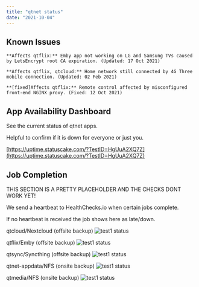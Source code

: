 ```yaml
---
title: "qtnet status"
date: "2021-10-04"
---
```

## Known Issues

```**Affects qtflix:** Emby app not working on LG and Samsung TVs caused by LetsEncrypt root CA expiration. (Updated: 17 Oct 2021)```

```**Affects qtflix, qtcloud:** Home network still connected by 4G Three mobile connection. (Updated: 02 Feb 2021)```

```**[fixed]Affects qtflix:** Remote control affected by misconfigured front-end NGINX proxy. (Fixed: 12 Oct 2021)```



## App Availability Dashboard

See the current status of qtnet apps.

Helpful to confirm if it is down for everyone or just you.

[https://uptime.statuscake.com/?TestID=HgUuA2XQ7Z](https://uptime.statuscake.com/?TestID=HgUuA2XQ7Z)


## Job Completion

THIS SECTION IS A PRETTY PLACEHOLDER AND THE CHECKS DONT WORK YET!

We send a heartbeat to HealthChecks.io when certain jobs complete.

If no heartbeat is received the job shows here as late/down.


qtcloud/Nextcloud (offsite backup)
![test1 status](https://healthchecks.io/badge/929328ec-f605-456e-b65c-7912ee/VMPDtvYy/test1.svg)


qtflix/Emby (offsite backup)
![test1 status](https://healthchecks.io/badge/929328ec-f605-456e-b65c-7912ee/VMPDtvYy/test1.svg)


qtsync/Syncthing (offsite backup)
![test1 status](https://healthchecks.io/badge/929328ec-f605-456e-b65c-7912ee/VMPDtvYy/test1.svg)


qtnet-appdata/NFS (onsite backup)
![test1 status](https://healthchecks.io/badge/929328ec-f605-456e-b65c-7912ee/VMPDtvYy/test1.svg)


qtmedia/NFS (onsite backup)
![test1 status](https://healthchecks.io/badge/929328ec-f605-456e-b65c-7912ee/VMPDtvYy/test1.svg)
